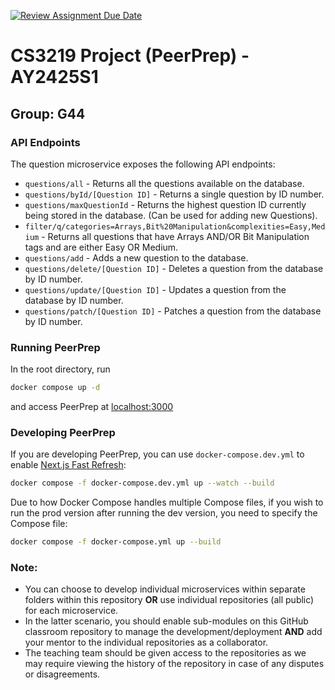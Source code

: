 [![Review Assignment Due Date](https://classroom.github.com/assets/deadline-readme-button-22041afd0340ce965d47ae6ef1cefeee28c7c493a6346c4f15d667ab976d596c.svg)](https://classroom.github.com/a/bzPrOe11)
# CS3219 Project (PeerPrep) - AY2425S1
## Group: G44


### API Endpoints
The question microservice exposes the following API endpoints:
- ```questions/all``` - Returns all the questions available on the database.
- ```questions/byId/[Question ID]``` - Returns a single question by ID number.
- ```questions/maxQuestionId``` - Returns the highest question ID currently being stored in the database. (Can be used for adding new Questions).
- ```filter/q/categories=Arrays,Bit%20Manipulation&complexities=Easy,Medium``` - Returns all questions that have Arrays AND/OR Bit Manipulation tags and are either Easy OR Medium.
- ```questions/add``` - Adds a new question to the database.
- ```questions/delete/[Question ID]``` - Deletes a question from the database by ID number.
- ```questions/update/[Question ID]``` - Updates a question from the database by ID number.
- ```questions/patch/[Question ID]``` - Patches a question from the database by ID number.

### Running PeerPrep
In the root directory, run
```sh
docker compose up -d
```
and access PeerPrep at [localhost:3000](localhost:3000)

### Developing PeerPrep
If you are developing PeerPrep, you can use `docker-compose.dev.yml` to enable [Next.js Fast Refresh](https://nextjs.org/docs/architecture/fast-refresh):
```sh
docker compose -f docker-compose.dev.yml up --watch --build
```
Due to how Docker Compose handles multiple Compose files, if you wish to run the prod version after running the dev version, you need to specify the Compose file:
```sh
docker compose -f docker-compose.yml up --build
```

### Note: 
- You can choose to develop individual microservices within separate folders within this repository **OR** use individual repositories (all public) for each microservice. 
- In the latter scenario, you should enable sub-modules on this GitHub classroom repository to manage the development/deployment **AND** add your mentor to the individual repositories as a collaborator. 
- The teaching team should be given access to the repositories as we may require viewing the history of the repository in case of any disputes or disagreements. 
